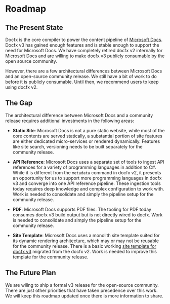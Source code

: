 # Roadmap

## The Present State

Docfx is the core compiler to power the content pipeline of [Microsoft Docs](https://docs.microsoft.com). Docfx v3 has gained enough features and is stable enough to support the need for Microsoft Docs. We have completely retired docfx v2 internally for Microsoft Docs and are willing to make docfx v3 publicly consumable by the open source community.

However, there are a few architectural differences between Microsoft Docs and an open-source community release. We still have a bit of work to do before it is publicly consumable. Until then, we recommend users to keep using docfx v2.

## The Gap

The architectural difference between Microsoft Docs and a community release requires additional investments in the following areas:

- **Static Site**: Microsoft Docs is not a pure static website, while most of the core contents are served statically, a substantial portion of site features are either dedicated micro-services or rendered dynamically. Features like site search, versioning needs to be built separately for the community release.

- **API Reference**: Microsoft Docs uses a separate set of tools to ingest API references for a variety of programming languages in addition to C#. While it is different from the `metadata` command in docfx v2, it presents an opportunity for us to support more programming languages in docfx v3 and converge into one API reference pipeline. These ingestion tools today requires deep knowledge and complex configuration to work with. Work is needed to consolidate and simply the pipeline setup for the community release.

- **PDF**: Microsoft Docs supports PDF files. The tooling for PDF today consumes docfx v3 build output but is not directly wired to docfx. Work is needed to consolidate and simply the pipeline setup for the community release.

- **Site Template**: Microsoft Docs uses a monolith site template suited for its dynamic rendering architecture, which may or may not be reusable for the community release. There is a basic working [site template for docfx v3](https://github.com/docascode/template) migrated from the docfx v2. Work is needed to improve this template for the community release.

## The Future Plan

We are wiling to ship a formal v3 release for the open-source community. There are just other priorities that have taken precedence over this work. We will keep this roadmap updated once there is more information to share.
